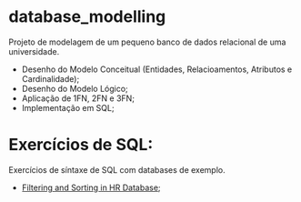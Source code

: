 # database_modelling
Projeto de modelagem de um pequeno banco de dados relacional de uma universidade.


- Desenho do Modelo Conceitual (Entidades, Relacioamentos, Atributos e Cardinalidade);
- Desenho do Modelo Lógico;
- Aplicação de 1FN, 2FN e 3FN;
- Implementação em SQL;



# Exercícios de SQL:

Exercícios de síntaxe de SQL com databases de exemplo.

- [Filtering and Sorting in HR Database](https://github.com/rafaelpavan95/database_modelling/blob/main/HR_db_exercises.sql);
